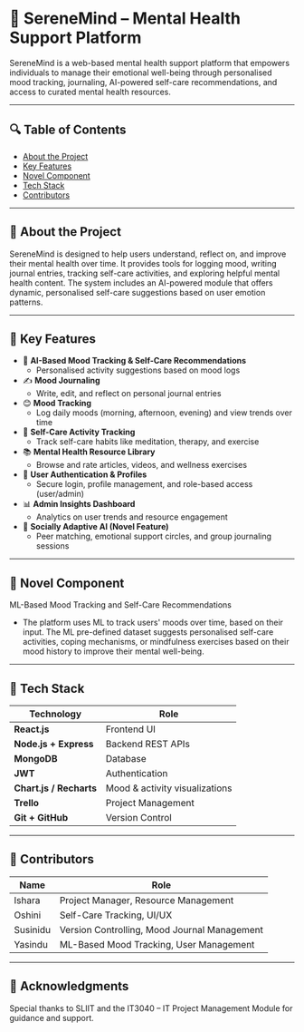 # 🌿 SereneMind – Mental Health Support Platform

SereneMind is a web-based mental health support platform that empowers individuals to manage their emotional well-being through personalised mood tracking, journaling, AI-powered self-care recommendations, and access to curated mental health resources.

---

## 🔍 Table of Contents

- [About the Project](#about-the-project)
- [Key Features](#key-features)
- [Novel Component](#novel-component)
- [Tech Stack](#tech-stack)
- [Contributors](#contributors)

---

## 📖 About the Project

SereneMind is designed to help users understand, reflect on, and improve their mental health over time. It provides tools for logging mood, writing journal entries, tracking self-care activities, and exploring helpful mental health content. The system includes an AI-powered module that offers dynamic, personalised self-care suggestions based on user emotion patterns.

---

## 🚀 Key Features

- 🧐 **AI-Based Mood Tracking & Self-Care Recommendations**
  - Personalised activity suggestions based on mood logs
- ✍️ **Mood Journaling**
  - Write, edit, and reflect on personal journal entries
- 😊 **Mood Tracking**
  - Log daily moods (morning, afternoon, evening) and view trends over time
- 💆 **Self-Care Activity Tracking**
  - Track self-care habits like meditation, therapy, and exercise
- 📚 **Mental Health Resource Library**
  - Browse and rate articles, videos, and wellness exercises
- 🔐 **User Authentication & Profiles**
  - Secure login, profile management, and role-based access (user/admin)
- 📊 **Admin Insights Dashboard**
  - Analytics on user trends and resource engagement
- 🤝 **Socially Adaptive AI (Novel Feature)**
  - Peer matching, emotional support circles, and group journaling sessions

---

## 🌟 Novel Component

ML-Based Mood Tracking and Self-Care Recommendations
- The platform uses ML to track users' moods over time, based on their input. The ML pre-defined dataset suggests personalised self-care activities, coping mechanisms, or mindfulness exercises based on their mood history to improve their mental well-being.

---

## 🧰 Tech Stack

| Technology                 | Role                                              |
| -------------------------- | ------------------------------------------------- |
| **React.js**               | Frontend UI                                       |
| **Node.js + Express**      | Backend REST APIs                                 |
| **MongoDB**                | Database                                          |
| **JWT**                    | Authentication                                    |
| **Chart.js / Recharts**    | Mood & activity visualizations                    |
| **Trello**                 | Project Management                                |
| **Git + GitHub**           | Version Control                                   |

---

## 👥 Contributors

| Name      | Role                                            |
|-----------|-------------------------------------------------|
| Ishara    | Project Manager, Resource Management            |
| Oshini    | Self-Care Tracking, UI/UX                       |
| Susinidu  | Version Controlling, Mood Journal Management    |
| Yasindu   | ML-Based Mood Tracking, User Management         |

---

## 🙏 Acknowledgments

Special thanks to SLIIT and the IT3040 – IT Project Management Module for guidance and support.

